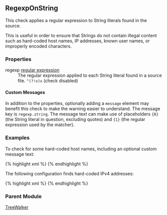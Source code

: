 ## RegexpOnString

This check applies a regular expression to String literals found in the source.

This is useful in order to ensure that Strings do not contain illegal content such as hard-coded host names, IP addresses, known user names, or improperly encoded characters.


### Properties

<dl>
<dt><span class="propname">regexp</span>
    <span class="proptype"><a href="http://checkstyle.sourceforge.net/property_types.html#regexp">regular expression</a></span></dt>
<dd><span class="propdesc">The regular expression applied to each String literal found in a source file.</span>
    <span class="propdefault"><code>^(?!x)x</code> (check disabled)</span></dd>
</dl>


#### Custom Messages

In addition to the properties, optionally adding a `message` element may benefit this check to make the warning easier to understand. The message key is `regexp.string`. The message text can make use of placeholders `{0}` (the String literal in question, excluding quotes) and `{1}` (the regular expression used by the matcher).


### Examples

To check for some hard-coded host names, including an optional custom message text:

{% highlight xml %}
<module name="RegexpOnString">
  <property name="regexp" value="(?:localhost|\.mydomain\.com)"/>
  <message key="regexp.string" value="String &quot;{0}&quot; appears to contain a hard-coded hostname."/>
</module>
{% endhighlight %}

The following configuration finds hard-coded IPv4 addresses:

{% highlight xml %}
<module name="RegexpOnString">
  <property name="regexp" value="\b\d{1,3}\.\d{1,3}\.\d{1,3}\.\d{1,3}\b"/>
  <message key="regexp.string" value="String &quot;{0}&quot; appears to contain a hard-coded IP address."/>
</module>
{% endhighlight %}


### Parent Module

[TreeWalker](http://checkstyle.sourceforge.net/config.html#TreeWalker)
